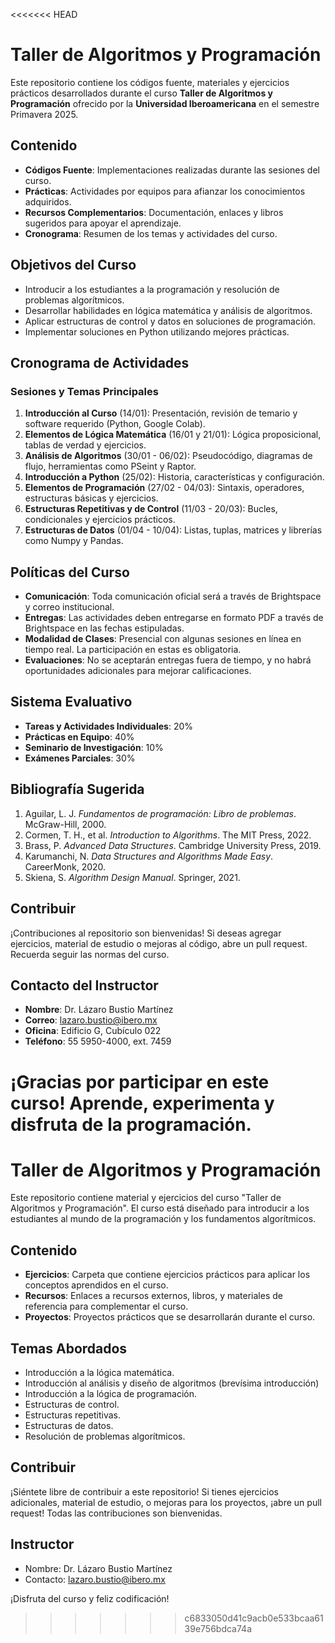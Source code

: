 <<<<<<< HEAD
# Taller de Algoritmos y Programación

Este repositorio contiene los códigos fuente, materiales y ejercicios prácticos desarrollados durante el curso **Taller de Algoritmos y Programación** ofrecido por la **Universidad Iberoamericana** en el semestre Primavera 2025.

## Contenido

- **Códigos Fuente**: Implementaciones realizadas durante las sesiones del curso.
- **Prácticas**: Actividades por equipos para afianzar los conocimientos adquiridos.
- **Recursos Complementarios**: Documentación, enlaces y libros sugeridos para apoyar el aprendizaje.
- **Cronograma**: Resumen de los temas y actividades del curso.

## Objetivos del Curso

- Introducir a los estudiantes a la programación y resolución de problemas algorítmicos.
- Desarrollar habilidades en lógica matemática y análisis de algoritmos.
- Aplicar estructuras de control y datos en soluciones de programación.
- Implementar soluciones en Python utilizando mejores prácticas.

## Cronograma de Actividades

### Sesiones y Temas Principales

1. **Introducción al Curso** (14/01): Presentación, revisión de temario y software requerido (Python, Google Colab).
2. **Elementos de Lógica Matemática** (16/01 y 21/01): Lógica proposicional, tablas de verdad y ejercicios.
3. **Análisis de Algoritmos** (30/01 - 06/02): Pseudocódigo, diagramas de flujo, herramientas como PSeint y Raptor.
4. **Introducción a Python** (25/02): Historia, características y configuración.
5. **Elementos de Programación** (27/02 - 04/03): Sintaxis, operadores, estructuras básicas y ejercicios.
6. **Estructuras Repetitivas y de Control** (11/03 - 20/03): Bucles, condicionales y ejercicios prácticos.
7. **Estructuras de Datos** (01/04 - 10/04): Listas, tuplas, matrices y librerías como Numpy y Pandas.

## Políticas del Curso

- **Comunicación**: Toda comunicación oficial será a través de Brightspace y correo institucional.
- **Entregas**: Las actividades deben entregarse en formato PDF a través de Brightspace en las fechas estipuladas.
- **Modalidad de Clases**: Presencial con algunas sesiones en línea en tiempo real. La participación en estas es obligatoria.
- **Evaluaciones**: No se aceptarán entregas fuera de tiempo, y no habrá oportunidades adicionales para mejorar calificaciones.

## Sistema Evaluativo

- **Tareas y Actividades Individuales**: 20%
- **Prácticas en Equipo**: 40%
- **Seminario de Investigación**: 10%
- **Exámenes Parciales**: 30%

## Bibliografía Sugerida

1. Aguilar, L. J. *Fundamentos de programación: Libro de problemas*. McGraw-Hill, 2000.
2. Cormen, T. H., et al. *Introduction to Algorithms*. The MIT Press, 2022.
3. Brass, P. *Advanced Data Structures*. Cambridge University Press, 2019.
4. Karumanchi, N. *Data Structures and Algorithms Made Easy*. CareerMonk, 2020.
5. Skiena, S. *Algorithm Design Manual*. Springer, 2021.

## Contribuir

¡Contribuciones al repositorio son bienvenidas! Si deseas agregar ejercicios, material de estudio o mejoras al código, abre un pull request. Recuerda seguir las normas del curso.

## Contacto del Instructor

- **Nombre**: Dr. Lázaro Bustio Martínez  
- **Correo**: lazaro.bustio@ibero.mx  
- **Oficina**: Edificio G, Cubículo 022  
- **Teléfono**: 55 5950-4000, ext. 7459  

¡Gracias por participar en este curso! Aprende, experimenta y disfruta de la programación.
=======
# Taller de Algoritmos y Programación

Este repositorio contiene material y ejercicios del curso "Taller de Algoritmos y Programación". El curso está diseñado para introducir a los estudiantes al mundo de la programación y los fundamentos algorítmicos.

## Contenido

- **Ejercicios**: Carpeta que contiene ejercicios prácticos para aplicar los conceptos aprendidos en el curso.
- **Recursos**: Enlaces a recursos externos, libros, y materiales de referencia para complementar el curso.
- **Proyectos**: Proyectos prácticos que se desarrollarán durante el curso.

## Temas Abordados

- Introducción a la lógica matemática.
- Introducción al análisis y diseño de algoritmos (brevísima introducción)
- Introducción a la lógica de programación.
- Estructuras de control.
- Estructuras repetitivas.
- Estructuras de datos.
- Resolución de problemas algorítmicos.

## Contribuir

¡Siéntete libre de contribuir a este repositorio! Si tienes ejercicios adicionales, material de estudio, o mejoras para los proyectos, ¡abre un pull request! Todas las contribuciones son bienvenidas.

## Instructor

- Nombre: Dr. Lázaro Bustio Martínez
- Contacto: lazaro.bustio@ibero.mx

¡Disfruta del curso y feliz codificación!
>>>>>>> c6833050d41c9acb0e533bcaa6139e756bdca74a
